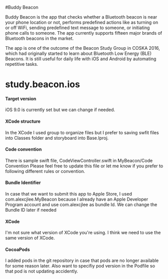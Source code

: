 #Buddy Beacon

Buddy Beacon is the app that checks whether a Bluetooth beacon is near your phone location or not, performs predefined actions like as turning on or off WiFi, sending predefined text message to someone, or initiating phone calls to someone. The app currently supports fifteen major brands of Bluetooth beacons in the market.

The app is one of the outcome of the Beacon Study Group in COSKA 2016, which had originally started to learn about Bluetooth Low Energy (BLE) Beacons. It is still useful for daily life with iOS and Android by automating repetitive tasks. 



# study.beacon.ios

#### Target version
iOS 9.0 is currently set but we can change if needed.

#### XCode structure
In the XCode I used group to organize files but I prefer to saving swfit files into Classes folder and storyboard into Base.lproj.

#### Code convention
There is sample swift file, CodeViewController.swift in MyBeacon/Code Convention
Please feel free to update this file or let me know if you prefer to following different rules or convention.

#### Bundle Identifier
In case that we want to submit this app to Apple Store, I used com.alexcjlee.MyBeacon because I already have an Apple Developer Program account and use com.alexcjlee as bundle Id. We can change the Bundle ID later if needed

#### XCode
I'm not sure what version of XCode you're using. I think we need to use the same version of XCode.

#### CocoaPods
I added pods in the git repository in case that pods are no longer available for some reason later.
Also want to specifiy pod version in the Podfile so that pod is not updating accidently.

